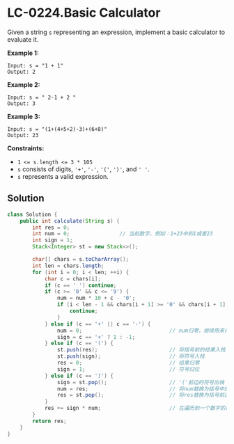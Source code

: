 # LC-0224.Basic Calculator

Given a string `s` representing an expression, implement a basic calculator to evaluate it.

**Example 1:**

```text
Input: s = "1 + 1"
Output: 2
```

**Example 2:**

```text
Input: s = " 2-1 + 2 "
Output: 3
```

**Example 3:**

```text
Input: s = "(1+(4+5+2)-3)+(6+8)"
Output: 23
```

**Constraints:**

-   `1 <= s.length <= 3 * 105`
-   `s` consists of digits, `'+'`, `'-'`, `'('`, `')'`, and `' '`.
-   `s` represents a valid expression.

## Solution

```java
class Solution {
    public int calculate(String s) {
        int res = 0;
        int num = 0;				// 当前数字，例如：1+23中的1或者23
        int sign = 1;
        Stack<Integer> st = new Stack<>();

        char[] chars = s.toCharArray();
        int len = chars.length;
        for (int i = 0; i < len; ++i) {
            char c = chars[i];
            if (c == ' ') continue;
            if (c >= '0' && c <= '9') {
                num = num * 10 + c - '0';
                if (i < len - 1 && chars[i + 1] >= '0' && chars[i + 1] <= '9') {	// 判断当前数字是否已经取完
                    continue;
                }
            } else if (c == '+' || c == '-') {
                num = 0;							// num归零，继续用来存放+/-之后的数字
                sign = c == '+' ? 1 : -1;
            } else if (c == '(') {
                st.push(res);						// 将括号前的结果入栈
                st.push(sign);						// 将符号入栈
                res = 0;							// 结果归零
                sign = 1;							// 符号归位
            } else if (c == ')') {
                sign = st.pop();					// '('前边的符号出栈
                num = res;							// 将num替换为括号中的计算结果
                res = st.pop();						// 将res替换为括号前边的计算结果
            }
            res += sign * num;						// 在遍历到一个数字的最后一位时，将数字加到结果里，符号是该数字前的符号
        }
        return res;
    }
}
```
